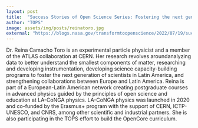 ```yaml
---
layout: post
title:  "Success Stories of Open Science Series: Fostering the next generation and adapting to local realities: Q&A with Dr. Reina Camacho Toro on open science practices"
author: "TOPS"
image: assets/img/posts/reinatoro.jpg
external: "https://blogs.nasa.gov/transformtoopenscience/2022/07/19/success-stories-of-open-science-series-fostering-the-next-generation-and-adapting-to-local-realities-qa-with-dr-reina-camacho-toro-on-open-science-practices/"
---
```

Dr. Reina Camacho Toro is an experimental particle physicist and a member of the ATLAS collaboration at CERN. Her research revolves aroundanalyzing data to better understand the smallest components of matter, researching and developing instrumentation, developing science capacity-building programs to foster the next generation of scientists in Latin America, and strengthening collaborations between Europe and Latin America. Reina is part of a European-Latin American network creating postgraduate courses in advanced physics guided by the principles of open science and education at LA-CoNGA physics. LA-CoNGA physics was launched in 2020 and co-funded by the Erasmus+ program with the support of CERN, ICTP-UNESCO, and CNRS, among other scientific and industrial partners. She is also participating in the TOPS effort to build the OpenCore curriculum.